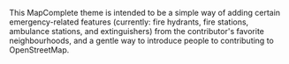 This MapComplete theme is intended to be a simple way of adding certain emergency-related features (currently: fire
hydrants, fire stations, ambulance stations, and extinguishers) from the contributor's favorite neighbourhoods, and a
gentle way to introduce people to contributing to OpenStreetMap.
